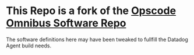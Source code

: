 # This Repo is a fork of the [Opscode Omnibus Software Repo](https://github.com/opscode/omnibus-software)

The software definitions here may have been tweaked to fullfill the Datadog Agent build needs. 
